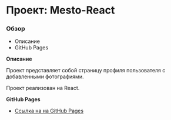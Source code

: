 # Проект: Mesto-React

### Обзор
* Описание
* GitHub Pages

**Описание**

Проект представляет собой страницу профиля пользователя с добавленными фотографиями.

Проект реализован на React.

**GitHub Pages**

* [Ссылка на на GitHub Pages](https://volodinad.github.io/mesto-react)